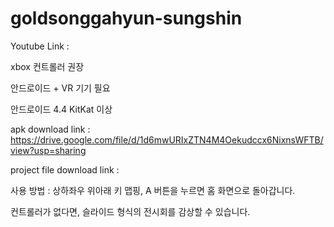 # goldsonggahyun-sungshin

Youtube Link :

xbox 컨트롤러 권장

안드로이드 + VR 기기 필요

안드로이드 4.4 KitKat 이상

apk download link : https://drive.google.com/file/d/1d6mwURIxZTN4M4Oekudccx6NixnsWFTB/view?usp=sharing

project file download link : 

사용 방법 : 상하좌우 위아래 키 맵핑, A 버튼을 누르면 홈 화면으로 돌아갑니다.

컨트롤러가 없다면, 슬라이드 형식의 전시회를 감상할 수 있습니다.
